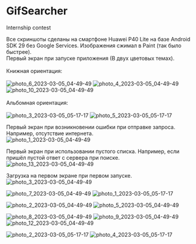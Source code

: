 # GifSearcher
Internship contest

Все скриншоты сделаны на смартфоне Huawei P40 Lite на базе Android SDK 29 без Google Services.
Изображения сжимал в Paint (так было быстрее).</br>
Первый экран при запуске приложения (В двух цветовых темах).</br>
</br>Книжная ориентация:</br>
</br>
![photo_6_2023-03-05_04-49-49](https://user-images.githubusercontent.com/86118013/222937544-7b450e1d-08df-45e2-a9cf-2a0e87486815.jpg)
![photo_4_2023-03-05_04-49-49](https://user-images.githubusercontent.com/86118013/222937540-8f685d55-d8c9-4c2f-8629-74f41171c0e2.jpg)
![photo_10_2023-03-05_04-49-49](https://user-images.githubusercontent.com/86118013/222937549-78b7ec2d-82e8-4faa-b1e8-cd80b14041c9.jpg)
</br>
</br>Альбомная ориентация:</br>
</br>
![photo_3_2023-03-05_05-17-17](https://user-images.githubusercontent.com/86118013/222938203-71d63f32-bce3-46e5-a8e5-e2dec6b40442.jpg)
![photo_5_2023-03-05_05-17-17](https://user-images.githubusercontent.com/86118013/222938205-5b21017e-7756-408c-8c07-5a9c72e0cfcf.jpg)
</br>

Первый экран при возникновении ошибки при отправке запроса. Например, отсутствие интернета.</br>
![photo_1_2023-03-05_04-49-49](https://user-images.githubusercontent.com/86118013/222937360-cb49be45-13d8-440d-abb5-25b7bf446bb3.jpg)

Первый экран при использовании пустого списка. Например, если пришёл пустой ответ с сервера при поиске. </br>
![photo_13_2023-03-05_04-49-49](https://user-images.githubusercontent.com/86118013/222937552-5ec7fb5d-8a84-4c7f-93e5-df37583002d4.jpg)

Загрузка на первом экране при первом запуске. </br>
![photo_3_2023-03-05_04-49-49](https://user-images.githubusercontent.com/86118013/222937536-704070ff-6219-422a-b749-d0b63b4831ad.jpg)

![photo_7_2023-03-05_04-49-49](https://user-images.githubusercontent.com/86118013/222937545-27ee0590-5eda-4774-8e1b-9a98a94a228f.jpg)
![photo_1_2023-03-05_05-17-17](https://user-images.githubusercontent.com/86118013/222938200-a8ebd702-b260-47dc-9feb-7dd33c09720a.jpg)

![photo_2_2023-03-05_04-49-49](https://user-images.githubusercontent.com/86118013/222937385-28ce4643-3a6d-4972-a117-5a6d5b9b3302.jpg)
![photo_5_2023-03-05_04-49-49](https://user-images.githubusercontent.com/86118013/222937541-6bc80d51-6b05-4c1a-a9d4-5bb449fb920a.jpg)

![photo_8_2023-03-05_04-49-49](https://user-images.githubusercontent.com/86118013/222937546-ef2ef5c2-ac4e-46c3-ab0f-f5ed80e93df7.jpg)
![photo_9_2023-03-05_04-49-49](https://user-images.githubusercontent.com/86118013/222937547-058cfbb3-7245-4a5e-acac-6cd7992278d3.jpg)
![photo_12_2023-03-05_04-49-49](https://user-images.githubusercontent.com/86118013/222937551-54db5782-9fc8-44d1-91c0-ed8dfc7c2cbb.jpg)

![photo_2_2023-03-05_05-17-17](https://user-images.githubusercontent.com/86118013/222938202-39f27ff0-3be7-4c7b-af74-329265639aed.jpg)
![photo_4_2023-03-05_05-17-17](https://user-images.githubusercontent.com/86118013/222938204-54857421-f2da-467b-8455-4cc50be7f946.jpg)

